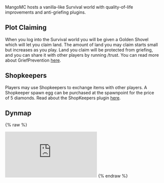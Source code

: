 MangoMC hosts a vanilla-like Survival world with quality-of-life improvements and anti-griefing plugins.

## Plot Claiming
When you log into the Survival world you will be given a Golden Shovel which will let you claim land. The amount of land you may claim starts small but increases as you play.
Land you claim will be protected from griefing, and you can share it with other players by running /trust. You can read more about GriefPrevention [here](https://docs.griefprevention.com/).

## Shopkeepers
Players may use Shopkeepers to exchange items with other players. A Shopkeeper spawn egg can be purchased at the spawnpoint for the price of 5 diamonds. Read about the ShopKeepers plugin [here](https://dev.bukkit.org/projects/shopkeepers).

## Dynmap

{% raw %}
<iframe frameborder="no" border="0" marginwidth="0" marginheight="0" src="http://play.mangomc.net:8123" alt="There should be an interactive map here!"></iframe>
{% endraw %}
